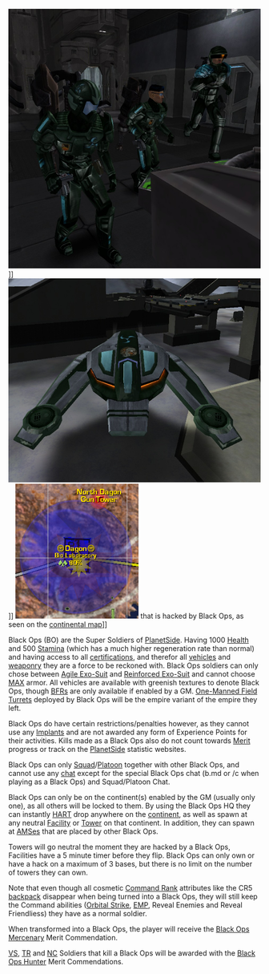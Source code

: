 ![](../images/BO_Soldiers.jpg "fig:BO_Soldiers.jpg")\]\]
![](../images/BO_Phantasm.jpg "fig:BO_Phantasm.jpg")\]\]
![](../images/BO_Hacked_Facility.jpg "fig:BO_Hacked_Facility.jpg") that is hacked
by Black Ops, as seen on the [continental
map](../etc/Continental_Map.md)\]\]

Black Ops (BO) are the Super Soldiers of
[PlanetSide](../etc/PlanetSide.md). Having 1000
[Health](Health.md) and 500 [Stamina](Stamina.md) (which
has a much higher regeneration rate than normal) and having access to
all [certifications](../certifications/Certification.md), and therefor all
[vehicles](../vehicles/Vehicle.md) and [weaponry](../weapons/Weapon.md) they
are a force to be reckoned with. Black Ops soldiers can only chose
between [Agile Exo-Suit](../armor/Agile_Exo-Suit.md) and [Reinforced
Exo-Suit](../armor/Reinforced_Exo-Suit.md) and cannot choose
[MAX](../items/Mechanized_Assault_Exo-Suit.md) armor. All vehicles are available with greenish
textures to denote Black Ops, though [BFRs](../vehicles/BattleFrame_Robotics.md) are only
available if enabled by a GM. [One-Manned Field
Turrets](../weapons/One-Manned_Field_Turret.md) deployed by Black Ops will
be the empire variant of the empire they left.

Black Ops do have certain restrictions/penalties however, as they cannot
use any [Implants](../implants/Implants.md) and are not awarded any form of
Experience Points for their activities. Kills made as a Black Ops also
do not count towards [Merit](../merits/Merit_Commendations.md) progress or track on the
[PlanetSide](../etc/PlanetSide.md) statistic websites.

Black Ops can only
[Squad](Squad.md)/[Platoon](Platoon.md) together with
other Black Ops, and cannot use any [chat](../commands/In-Game_Chat.md) except for
the special Black Ops chat (b.md <message> or /c <message> when playing as
a Black Ops) and Squad/Platoon Chat.

Black Ops can only be on the continent(s) enabled by the GM (usually
only one), as all others will be locked to them. By using the Black Ops
HQ they can instantly [HART](HART.md) drop anywhere on the
[continent](../locations/Continent.md), as well as spawn at any neutral
[Facility](../locations/Facilities.md) or [Tower](../locations/Towers.md) on that
continent. In addition, they can spawn at
[AMSes](../vehicles/Advanced_Mobile_Station.md) that are placed by other
Black Ops.

Towers will go neutral the moment they are hacked by a Black Ops,
Facilities have a 5 minute timer before they flip. Black Ops can only
own or have a hack on a maximum of 3 bases, but there is no limit on the
number of towers they can own.

Note that even though all cosmetic [Command
Rank](Command_Rank.md) attributes like the CR5
[backpack](Backpack.md) disappear when being turned into a Black
Ops, they will still keep the Command abilities ([Orbital
Strike](../commands/Orbital_Strike.md), [EMP](../commands/EMP.md), Reveal
Enemies and Reveal Friendliess) they have as a normal soldier.

When transformed into a Black Ops, the player will receive the [Black
Ops Mercenary](merits/Black_Ops_Mercenary.md) Merit Commendation.

[VS](../etc/Vanu_Sovereignty.md), [TR](../etc/Terran_Republic.md) and
[NC](../etc/New_Conglomerate.md) Soldiers that kill a Black Ops will be
awarded with the [Black Ops Hunter](merits/Black_Ops_Hunter.md) Merit
Commendations.

<!--[Category:Terminology](../Category:Terminology.md)-->
